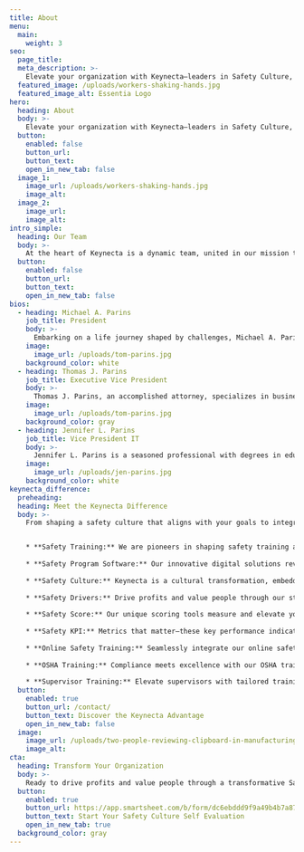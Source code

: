```yaml
---
title: About
menu:
  main:
    weight: 3
seo:
  page_title:
  meta_description: >-
    Elevate your organization with Keynecta—leaders in Safety Culture, Safety Training and innovative Safety Program Software.
  featured_image: /uploads/workers-shaking-hands.jpg
  featured_image_alt: Essentia Logo
hero:
  heading: About
  body: >-
    Elevate your organization with Keynecta—leaders in Safety Culture, Safety Training and innovative Safety Program Software.
  button:
    enabled: false
    button_url: 
    button_text: 
    open_in_new_tab: false
  image_1:
    image_url: /uploads/workers-shaking-hands.jpg
    image_alt:
  image_2:
    image_url:
    image_alt:
intro_simple:
  heading: Our Team
  body: >-
    At the heart of Keynecta is a dynamic team, united in our mission to redefine safety in the workplace. We are not just architects of safety solutions; we are champions of a cultural shift to value people and drive profits. Our commitment extends beyond protocols. We believe in cultivating a Safety Culture that becomes the backbone of organizational success.
  button:
    enabled: false
    button_url: 
    button_text: 
    open_in_new_tab: false
bios: 
  - heading: Michael A. Parins
    job_title: President
    body: >-
      Embarking on a life journey shaped by challenges, Michael A. Parins defied odds, drawing from his street-smart education to carve a unique path. Early on, Mike entered sales with vigor, always emphasizing the value of people. His journey includes leading sales for Jaws of Life in Iowa, spearheading a startup with a $38 million revenue and later, influencing education. Retirement proved elusive for Mike. After multiple attempts, he co-founded a safety and environmental consulting company, delivering expertise to key industries. Now, at 79, Mike's relentless spirit finds a new arena in Keynecta. Joined by daughter Jennifer and brother Tom, they aim to revolutionize the safety culture for small to medium-sized businesses. Mike's work is a testament to learning, growth and the unwavering drive to make a difference.
    image:
      image_url: /uploads/tom-parins.jpg  
    background_color: white
  - heading: Thomas J. Parins
    job_title: Executive Vice President
    body: >-
      Thomas J. Parins, an accomplished attorney, specializes in business, real estate and estate planning. A graduate of Harvard Law School, he commenced his career with a prestigious Chicago-based corporate law firm. Tom returned to his hometown of Green Bay, WI, to serve as legal counsel to businesses and actively contribute to corporate boards in both business and charitable sectors. His commitment extends to public service, having held elected offices at the city and county levels. As the Executive Vice President at Keynecta, Tom brings a wealth of legal expertise and governance experience to the team.
    image:
      image_url: /uploads/tom-parins.jpg  
    background_color: gray
  - heading: Jennifer L. Parins
    job_title: Vice President IT
    body: >-
      Jennifer L. Parins is a seasoned professional with degrees in education and mathematics from Marquette University. Through decades of experience in the educational system, she has dedicated herself to making math accessible to a variety of students. Driven by a passion for creating practical, sustainable solutions for complex problems, Jennifer applies her skills to the development and implementation of technologies. As the Vice President IT at Keynecta, she focuses on delivering user-friendly products that enhance safety outcomes.
    image:
      image_url: /uploads/jen-parins.jpg  
    background_color: white
keynecta_difference:
  preheading:
  heading: Meet the Keynecta Difference
  body: >-
    From shaping a safety culture that aligns with your goals to integrating online training that empowers your team, we redefine safety as a strategic driver for organizational success.


    * **Safety Training:** We are pioneers in shaping safety training and fostering a proactive approach to workplace safety.
    
    * **Safety Program Software:** Our innovative digital solutions revolutionize safety programs, enhancing efficiency and impact.
    
    * **Safety Culture:** Keynecta is a cultural transformation, embedding safety as a core value in every aspect of your organization.
    
    * **Safety Drivers:** Drive profits and value people through our strategic Safety Culture initiatives.
    
    * **Safety Score:** Our unique scoring tools measure and elevate your organization's safety performance.
    
    * **Safety KPI:** Metrics that matter—these key performance indicators gauge and improve your safety initiatives.
    
    * **Online Safety Training:** Seamlessly integrate our online safety training to empower your team with knowledge and skills.
    
    * **OSHA Training:** Compliance meets excellence with our OSHA training programs.
    
    * **Supervisor Training:** Elevate supervisors with tailored training, empowering them to lead and instill a safety culture.
  button:
    enabled: true
    button_url: /contact/
    button_text: Discover the Keynecta Advantage
    open_in_new_tab: false
  image:
    image_url: /uploads/two-people-reviewing-clipboard-in-manufacturing-environment.jpg
    image_alt:
cta:
  heading: Transform Your Organization
  body: >-
    Ready to drive profits and value people through a transformative Safety Culture? Join Keynecta and redefine your organization's safety journey today.
  button:
    enabled: true
    button_url: https://app.smartsheet.com/b/form/dc6ebddd9f9a49b4b7a87e7d705fa150
    button_text: Start Your Safety Culture Self Evaluation
    open_in_new_tab: true
  background_color: gray
---
```

